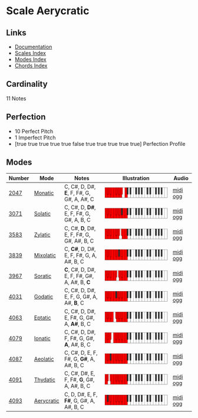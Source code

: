 # Scale Aerycratic

## Links

- [Documentation](index.md)
- [Scales Index](Scales.md)
- [Modes Index](Modes.md)
- [Chords Index](Chords.md)

## Cardinality

11 Notes

## Perfection

- 10 Perfect Pitch
- 1 Imperfect Pitch
- [true true true true true false true true true true true] Perfection Profile

## Modes

| Number | Mode | Notes | Illustration | Audio |
|--------|------|-------|--------------|-------|
| [2047](https://ianring.com/musictheory/scales/2047) | [Monatic](ModeMonatic.md) | C, C#, D, D#, **E**, F, F#, G, G#, A, A#, C | ![CNaturalMonatic](ModeCNaturalMonatic.png) | [midi](ModeCNaturalMonatic.mid) [ogg](ModeCNaturalMonatic.ogg) | 
| [3071](https://ianring.com/musictheory/scales/3071) | [Solatic](ModeSolatic.md) | C, C#, D, **D#**, E, F, F#, G, G#, A, B, C | ![CNaturalSolatic](ModeCNaturalSolatic.png) | [midi](ModeCNaturalSolatic.mid) [ogg](ModeCNaturalSolatic.ogg) | 
| [3583](https://ianring.com/musictheory/scales/3583) | [Zylatic](ModeZylatic.md) | C, C#, **D**, D#, E, F, F#, G, G#, A#, B, C | ![CNaturalZylatic](ModeCNaturalZylatic.png) | [midi](ModeCNaturalZylatic.mid) [ogg](ModeCNaturalZylatic.ogg) | 
| [3839](https://ianring.com/musictheory/scales/3839) | [Mixolatic](ModeMixolatic.md) | C, **C#**, D, D#, E, F, F#, G, A, A#, B, C | ![CNaturalMixolatic](ModeCNaturalMixolatic.png) | [midi](ModeCNaturalMixolatic.mid) [ogg](ModeCNaturalMixolatic.ogg) | 
| [3967](https://ianring.com/musictheory/scales/3967) | [Soratic](ModeSoratic.md) | **C**, C#, D, D#, E, F, F#, G#, A, A#, B, **C** | ![CNaturalSoratic](ModeCNaturalSoratic.png) | [midi](ModeCNaturalSoratic.mid) [ogg](ModeCNaturalSoratic.ogg) | 
| [4031](https://ianring.com/musictheory/scales/4031) | [Godatic](ModeGodatic.md) | C, C#, D, D#, E, F, G, G#, A, A#, **B**, C | ![CNaturalGodatic](ModeCNaturalGodatic.png) | [midi](ModeCNaturalGodatic.mid) [ogg](ModeCNaturalGodatic.ogg) | 
| [4063](https://ianring.com/musictheory/scales/4063) | [Eptatic](ModeEptatic.md) | C, C#, D, D#, E, F#, G, G#, A, **A#**, B, C | ![CNaturalEptatic](ModeCNaturalEptatic.png) | [midi](ModeCNaturalEptatic.mid) [ogg](ModeCNaturalEptatic.ogg) | 
| [4079](https://ianring.com/musictheory/scales/4079) | [Ionatic](ModeIonatic.md) | C, C#, D, D#, F, F#, G, G#, **A**, A#, B, C | ![CNaturalIonatic](ModeCNaturalIonatic.png) | [midi](ModeCNaturalIonatic.mid) [ogg](ModeCNaturalIonatic.ogg) | 
| [4087](https://ianring.com/musictheory/scales/4087) | [Aeolatic](ModeAeolatic.md) | C, C#, D, E, F, F#, G, **G#**, A, A#, B, C | ![CNaturalAeolatic](ModeCNaturalAeolatic.png) | [midi](ModeCNaturalAeolatic.mid) [ogg](ModeCNaturalAeolatic.ogg) | 
| [4091](https://ianring.com/musictheory/scales/4091) | [Thydatic](ModeThydatic.md) | C, C#, D#, E, F, F#, **G**, G#, A, A#, B, C | ![CNaturalThydatic](ModeCNaturalThydatic.png) | [midi](ModeCNaturalThydatic.mid) [ogg](ModeCNaturalThydatic.ogg) | 
| [4093](https://ianring.com/musictheory/scales/4093) | [Aerycratic](ModeAerycratic.md) | C, D, D#, E, F, **F#**, G, G#, A, A#, B, C | ![CNaturalAerycratic](ModeCNaturalAerycratic.png) | [midi](ModeCNaturalAerycratic.mid) [ogg](ModeCNaturalAerycratic.ogg) | 
